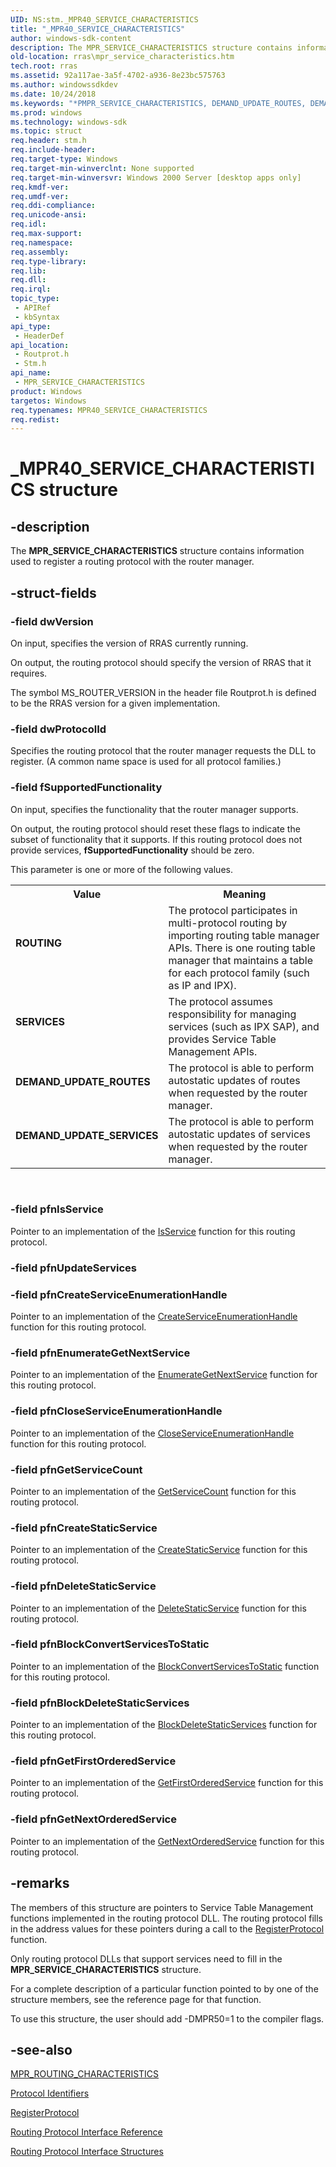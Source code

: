 ```yaml
---
UID: NS:stm._MPR40_SERVICE_CHARACTERISTICS
title: "_MPR40_SERVICE_CHARACTERISTICS"
author: windows-sdk-content
description: The MPR_SERVICE_CHARACTERISTICS structure contains information used to register a routing protocol with the router manager.
old-location: rras\mpr_service_characteristics.htm
tech.root: rras
ms.assetid: 92a117ae-3a5f-4702-a936-8e23bc575763
ms.author: windowssdkdev
ms.date: 10/24/2018
ms.keywords: "*PMPR_SERVICE_CHARACTERISTICS, DEMAND_UPDATE_ROUTES, DEMAND_UPDATE_SERVICES, MPR40_SERVICE_CHARACTERISTICS, MPR_SERVICE_CHARACTERISTICS, MPR_SERVICE_CHARACTERISTICS structure [RAS], PMPR_SERVICE_CHARACTERISTICS, PMPR_SERVICE_CHARACTERISTICS structure pointer [RAS], ROUTING, SERVICES, _MPR40_SERVICE_CHARACTERISTICS, _mpr_mpr_service_characteristics, routprot/MPR_SERVICE_CHARACTERISTICS, routprot/PMPR_SERVICE_CHARACTERISTICS, rras.mpr_service_characteristics, stm/MPR_SERVICE_CHARACTERISTICS, stm/PMPR_SERVICE_CHARACTERISTICS"
ms.prod: windows
ms.technology: windows-sdk
ms.topic: struct
req.header: stm.h
req.include-header: 
req.target-type: Windows
req.target-min-winverclnt: None supported
req.target-min-winversvr: Windows 2000 Server [desktop apps only]
req.kmdf-ver: 
req.umdf-ver: 
req.ddi-compliance: 
req.unicode-ansi: 
req.idl: 
req.max-support: 
req.namespace: 
req.assembly: 
req.type-library: 
req.lib: 
req.dll: 
req.irql: 
topic_type:
 - APIRef
 - kbSyntax
api_type:
 - HeaderDef
api_location:
 - Routprot.h
 - Stm.h
api_name:
 - MPR_SERVICE_CHARACTERISTICS
product: Windows
targetos: Windows
req.typenames: MPR40_SERVICE_CHARACTERISTICS
req.redist: 
---
```


# _MPR40_SERVICE_CHARACTERISTICS structure


## -description


The 
<b>MPR_SERVICE_CHARACTERISTICS</b> structure contains information used to register a routing protocol with the router manager.


## -struct-fields




### -field dwVersion

On input, specifies the version of RRAS currently running. 




On output, the routing protocol should specify the version of RRAS that it requires.

The symbol MS_ROUTER_VERSION in the header file Routprot.h is defined to be the RRAS version for a given implementation.


### -field dwProtocolId

Specifies the routing protocol that the router manager requests the DLL to register. (A common name space is used for all protocol families.)


### -field fSupportedFunctionality

On input, specifies the functionality that the router manager supports. 




On output, the routing protocol should reset these flags to indicate the subset of functionality that it supports. If this routing protocol does not provide services, <b>fSupportedFunctionality</b> should be zero.

This parameter is one or more of the following values.

<table>
<tr>
<th>Value</th>
<th>Meaning</th>
</tr>
<tr>
<td width="40%"><a id="ROUTING"></a><a id="routing"></a><dl>
<dt><b>ROUTING</b></dt>
</dl>
</td>
<td width="60%">
The protocol participates in multi-protocol routing by importing routing table manager APIs. There is one routing table manager that maintains a table for each protocol family (such as IP and IPX).
							

</td>
</tr>
<tr>
<td width="40%"><a id="SERVICES"></a><a id="services"></a><dl>
<dt><b>SERVICES</b></dt>
</dl>
</td>
<td width="60%">
The protocol assumes responsibility for managing services (such as IPX SAP), and provides Service Table Management APIs.

</td>
</tr>
<tr>
<td width="40%"><a id="DEMAND_UPDATE_ROUTES"></a><a id="demand_update_routes"></a><dl>
<dt><b>DEMAND_UPDATE_ROUTES</b></dt>
</dl>
</td>
<td width="60%">
The protocol is able to perform autostatic updates of routes when requested by the router manager.

</td>
</tr>
<tr>
<td width="40%"><a id="DEMAND_UPDATE_SERVICES"></a><a id="demand_update_services"></a><dl>
<dt><b>DEMAND_UPDATE_SERVICES</b></dt>
</dl>
</td>
<td width="60%">
The protocol is able to perform autostatic updates of services when requested by the router manager.

</td>
</tr>
</table>
 


### -field pfnIsService

Pointer to an implementation of the 
<a href="https://msdn.microsoft.com/f2d8e1f4-ce6c-429c-bb14-26c6c75eab7e">IsService</a> function for this routing protocol.


### -field pfnUpdateServices

 


### -field pfnCreateServiceEnumerationHandle

Pointer to an implementation of the 
<a href="https://msdn.microsoft.com/68ed5662-ffa8-456b-b79c-a6fb27339262">CreateServiceEnumerationHandle</a> function for this routing protocol.


### -field pfnEnumerateGetNextService

Pointer to an implementation of the 
<a href="https://msdn.microsoft.com/45d0ccaa-97d5-4a14-9983-dc0ca268ed4b">EnumerateGetNextService</a> function for this routing protocol.


### -field pfnCloseServiceEnumerationHandle

Pointer to an implementation of the 
<a href="https://msdn.microsoft.com/c127f914-b655-4b6a-bb13-daeb5e82e343">CloseServiceEnumerationHandle</a> function for this routing protocol.


### -field pfnGetServiceCount

Pointer to an implementation of the 
<a href="https://msdn.microsoft.com/44ba90c0-a019-4aca-92e2-1e795cbd335d">GetServiceCount</a> function for this routing protocol.


### -field pfnCreateStaticService

Pointer to an implementation of the 
<a href="https://msdn.microsoft.com/529beae6-ba39-417c-8fa6-7b97fc720352">CreateStaticService</a> function for this routing protocol.


### -field pfnDeleteStaticService

Pointer to an implementation of the 
<a href="https://msdn.microsoft.com/230ddff5-7fd1-4e4e-b4bb-49c427a3f9c7">DeleteStaticService</a> function for this routing protocol.


### -field pfnBlockConvertServicesToStatic

Pointer to an implementation of the 
<a href="https://msdn.microsoft.com/60d1ee7b-bba3-4dd1-8faf-520a2e3cfad3">BlockConvertServicesToStatic</a> function for this routing protocol.


### -field pfnBlockDeleteStaticServices

Pointer to an implementation of the 
<a href="https://msdn.microsoft.com/eb680a9c-aad8-44b5-8c20-af15c1fd8930">BlockDeleteStaticServices</a> function for this routing protocol.


### -field pfnGetFirstOrderedService

Pointer to an implementation of the 
<a href="https://msdn.microsoft.com/193ca671-3b1a-493f-a655-a27f6348f5d2">GetFirstOrderedService</a> function for this routing protocol.


### -field pfnGetNextOrderedService

Pointer to an implementation of the 
<a href="https://msdn.microsoft.com/e25d7086-cfb7-41ea-8f4e-7e4f065830d9">GetNextOrderedService</a> function for this routing protocol.


## -remarks



The members of this structure are pointers to Service Table Management functions implemented in the routing protocol DLL. The routing protocol fills in the address values for these pointers during a call to the 
<a href="https://msdn.microsoft.com/b9027ef9-e573-4df0-b37e-d09956c1f8ee">RegisterProtocol</a> function.

Only routing protocol DLLs that support services need to fill in the 
<b>MPR_SERVICE_CHARACTERISTICS</b> structure.

For a complete description of a particular function pointed to by one of the structure members, see the reference page for that function.

To use this structure, the user should add -DMPR50=1 to the compiler flags.




## -see-also




<a href="https://msdn.microsoft.com/7046c4c2-b0bd-4459-b361-e46ce876823f">MPR_ROUTING_CHARACTERISTICS</a>



<a href="https://msdn.microsoft.com/f67138b8-de5d-4907-a464-672d57864ebf">Protocol Identifiers</a>



<a href="https://msdn.microsoft.com/b9027ef9-e573-4df0-b37e-d09956c1f8ee">RegisterProtocol</a>



<a href="https://msdn.microsoft.com/0429f5ca-6574-48f5-85ab-70b4677ca539">Routing Protocol Interface Reference</a>



<a href="https://msdn.microsoft.com/679c74fa-0049-4556-a942-e51160ceb796">Routing Protocol Interface Structures</a>
 

 

